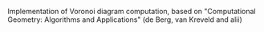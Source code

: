 Implementation of Voronoi diagram computation, based on "Computational Geometry: Algorithms and Applications" (de Berg, van Kreveld and alii)
